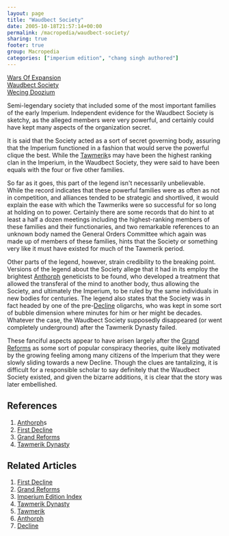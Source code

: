 ```yaml
---
layout: page
title: "Waudbect Society"
date: 2005-10-18T21:57:14+00:00
permalink: /macropedia/waudbect-society/
sharing: true
footer: true
group: Macropedia
categories: ["imperium edition", "chang singh authored"]
---
```


<div class='row'>
	<div class='col-md-4'><a href='/macropedia/wars-of-expansion'>Wars Of Expansion</a></div>
	<div class='col-md-4'><a href='/macropedia/waudbect-society'>Waudbect Society</a></div>
	<div class='col-md-4'><a href='/macropedia/wecing-doozium'>Wecing Doozium</a></div>
</div>


Semi-legendary society that included some of the most important families of the early Imperium.  Independent evidence for the Waudbect Society is sketchy, as the alleged members were very powerful, and certainly could have kept many aspects of the organization secret.

It is said that the Society acted as a sort of secret governing body, assuring that the Imperium functioned in a fashion that would serve the powerful clique the best.  While the [Tawmerik](/macropedia/tawmerik-dynasty)s may have been the highest ranking clan in the Imperium, in the Waudbect Society, they were said to have been equals with the four or five other families.

So far as it goes, this part of the legend isn't necessarily unbelievable.  While the record indicates that these powerful families were as often as not in competition, and alliances tended to be strategic and shortlived, it would explain the ease with which the Tawmeriks were so successful for so long at holding on to power.  Certainly there are some records that do hint to at least a half a dozen meetings including the highest-ranking members of these families and their functionaries, and two remarkable references to an unknown body named the General Orders Committee which again was made up of members of these families, hints that the Society or something very like it must have existed for much of the Tawmerik period.

Other parts of the legend, however, strain credibility to the breaking point.  Versions of the legend about the Society allege that it had in its employ the brightest [Anthorph](/macropedia/anthorph) geneticists to be found, who developed a treatment that allowed the transferal of the mind to another body, thus allowing the Society, and ultimately the Imperium, to be ruled by the same individuals in new bodies for centuries.  The legend also states that the Society was in fact headed by one of the pre-[Decline](/chronology/first-decline) oligarchs, who was kept in some sort of bubble dimension where minutes for him or her might be decades.  Whatever the case, the Waudbect Society supposedly disappeared (or went completely underground) after the Tawmerik Dynasty failed.

These fanciful aspects appear to have arisen largely after the [Grand Reforms](/macropedia/grand-reforms) as some sort of popular conspiracy theories, quite likely motivated by the growing feeling among many citizens of the Imperium that they were slowly sliding towards a new Decline.  Though the clues are tantalizing, it is difficult for a responsible scholar to say definitely that the Waudbect Society existed, and given the bizarre additions, it is clear that the story was later embellished.

## References
1. [Anthorph](/macropedia/anthorph)s
1. [First Decline](/chronology/first-decline)
1. [Grand Reforms](/macropedia/grand-reforms)
1. [Tawmerik Dynasty](/macropedia/tawmerik-dynasty)

## Related Articles

1. [First Decline](/chronology/first-decline)
2. [Grand Reforms](/macropedia/grand-reforms)
3. [Imperium Edition Index](/macropedia/imperium-edition-index)
4. [Tawmerik Dynasty](/macropedia/tawmerik-dynasty)
5. [Tawmerik](/macropedia/tawmerik-dynasty)
6. [Anthorph](/macropedia/anthorph)
7. [Decline](/chronology/first-decline)



 
